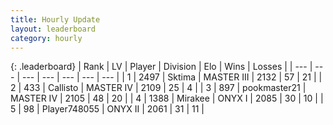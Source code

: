 ```yaml
---
title: Hourly Update
layout: leaderboard
category: hourly
---
```


{: .leaderboard}
| Rank | LV | Player | Division | Elo | Wins | Losses |
| --- | --- | --- | --- | --- | --- | --- |
| <span data-change="1">1</span> | 2497 | <span title="ID: 353063">Sktima</span> | MASTER III | <span data-change="27">2132</span> | <span data-change="9">57</span> | <span data-change="3">21</span> |
| <span data-change="-1">2</span> | 433 | <span title="ID: 619928">Callisto</span> | MASTER IV | <span data-change="0">2109</span> | <span data-change="0">25</span> | <span data-change="0">4</span> |
| <span data-change="0">3</span> | 897 | <span title="ID: 652474">pookmaster21</span> | MASTER IV | <span data-change="0">2105</span> | <span data-change="0">48</span> | <span data-change="0">20</span> |
| <span data-change="0">4</span> | 1388 | <span title="ID: 416373">Mirakee</span> | ONYX I | <span data-change="0">2085</span> | <span data-change="0">30</span> | <span data-change="0">10</span> |
| <span data-change="0">5</span> | 98 | <span title="ID: 748055">Player748055</span> | ONYX II | <span data-change="0">2061</span> | <span data-change="0">31</span> | <span data-change="0">11</span> |